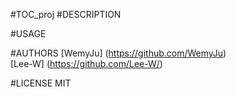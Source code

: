 #TOC_proj
#DESCRIPTION

#USAGE

#AUTHORS
[WemyJu] (https://github.com/WemyJu)  
[Lee-W] (https://github.com/Lee-W/)

#LICENSE
MIT
